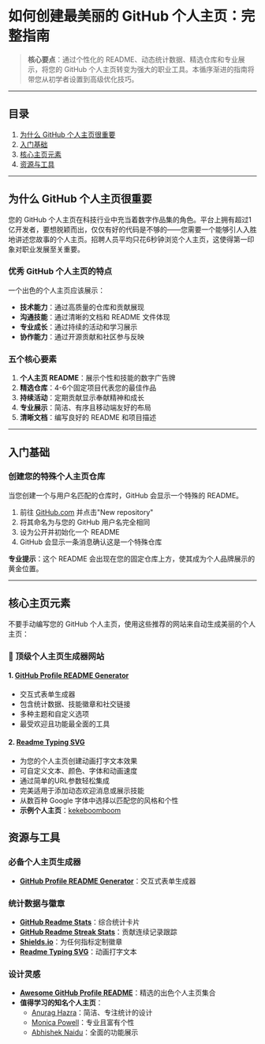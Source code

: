 # 如何创建最美丽的 GitHub 个人主页：完整指南

> **核心要点**：通过个性化的 README、动态统计数据、精选仓库和专业展示，将您的 GitHub 个人主页转变为强大的职业工具。本循序渐进的指南将带您从初学者设置到高级优化技巧。

---

## 目录

1. [为什么 GitHub 个人主页很重要](#为什么-github-个人主页很重要)
2. [入门基础](#入门基础)
3. [核心主页元素](#核心主页元素)
4. [资源与工具](#资源与工具)

---

## 为什么 GitHub 个人主页很重要

您的 GitHub 个人主页在科技行业中充当着数字作品集的角色。平台上拥有超过1亿开发者，要想脱颖而出，仅仅有好的代码是不够的——您需要一个能够引人入胜地讲述您故事的个人主页。招聘人员平均只花6秒钟浏览个人主页，这使得第一印象对职业发展至关重要。

### 优秀 GitHub 个人主页的特点

一个出色的个人主页应该展示：

- **技术能力**：通过高质量的仓库和贡献展现
- **沟通技能**：通过清晰的文档和 README 文件体现
- **专业成长**：通过持续的活动和学习展示
- **协作能力**：通过开源贡献和社区参与反映

### 五个核心要素

1. **个人主页 README**：展示个性和技能的数字广告牌
2. **精选仓库**：4-6个固定项目代表您的最佳作品
3. **持续活动**：定期贡献显示奉献精神和成长
4. **专业展示**：简洁、有序且移动端友好的布局
5. **清晰文档**：编写良好的 README 和项目描述

---

## 入门基础

### 创建您的特殊个人主页仓库

当您创建一个与用户名匹配的仓库时，GitHub 会显示一个特殊的 README。

1. 前往 [GitHub.com](https://github.com) 并点击"New repository"
2. 将其命名为与您的 GitHub 用户名完全相同
3. 设为公开并初始化一个 README
4. GitHub 会显示一条消息确认这是一个特殊仓库

**专业提示**：这个 README 会出现在您的固定仓库上方，使其成为个人品牌展示的黄金位置。

---

## 核心主页元素

不要手动编写您的 GitHub 个人主页，使用这些推荐的网站来自动生成美丽的个人主页：

### 🎯 顶级个人主页生成器网站

#### 1. **[GitHub Profile README Generator](https://rahuldkjain.github.io/gh-profile-readme-generator/)**

- 交互式表单生成器
- 包含统计数据、技能徽章和社交链接
- 多种主题和自定义选项
- 最受欢迎且功能最全面的工具

#### 2. **[Readme Typing SVG](https://readme-typing-svg.herokuapp.com/demo/)**

- 为您的个人主页创建动画打字文本效果
- 可自定义文本、颜色、字体和动画速度
- 通过简单的URL参数轻松集成
- 完美适用于添加动态欢迎消息或展示技能
- 从数百种 Google 字体中选择以匹配您的风格和个性
- **示例个人主页**：[kekeboomboom](https://github.com/kekeboomboom/kekeboomboom)

## 资源与工具

### 必备个人主页生成器

- **[GitHub Profile README Generator](https://rahuldkjain.github.io/gh-profile-readme-generator/)**：交互式表单生成器

### 统计数据与徽章

- **[GitHub Readme Stats](https://github.com/anuraghazra/github-readme-stats)**：综合统计卡片
- **[GitHub Readme Streak Stats](https://github.com/DenverCoder1/github-readme-streak-stats)**：贡献连续记录跟踪
- **[Shields.io](https://shields.io/)**：为任何指标定制徽章
- **[Readme Typing SVG](https://readme-typing-svg.herokuapp.com/)**：动画打字文本

### 设计灵感

- **[Awesome GitHub Profile README](https://github.com/abhisheknaiidu/awesome-github-profile-readme)**：精选的出色个人主页集合
- **值得学习的知名个人主页**：
    - [Anurag Hazra](https://github.com/anuraghazra)：简洁、专注统计的设计
    - [Monica Powell](https://github.com/M0nica)：专业且富有个性
    - [Abhishek Naidu](https://github.com/abhisheknaiidu)：全面的功能展示